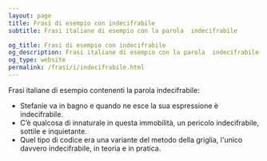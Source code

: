 ```yaml
---
layout: page
title: Frasi di esempio con indecifrabile 
subtitle: Frasi italiane di esempio con la parola  indecifrabile

og_title: Frasi di esempio con indecifrabile 
og_description: Frasi italiane di esempio con la parola  indecifrabile
og_type: website
permalink: /frasi/i/indecifrabile.html
---
```


Frasi italiane di esempio contenenti la parola indecifrabile:


- Stefanie va in bagno e quando ne esce la sua espressione è indecifrabile.
- C’è qualcosa di innaturale in questa immobilità, un pericolo indecifrabile, sottile e inquietante.
- Quel tipo di codice era una variante del metodo della griglia, l'unico davvero indecifrabile, in teoria e in pratica.

